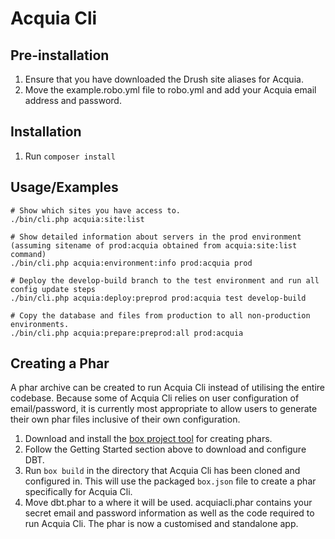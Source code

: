 # Acquia Cli

## Pre-installation
1. Ensure that you have downloaded the Drush site aliases for Acquia.
1. Move the example.robo.yml file to robo.yml and add your Acquia email address and password.

## Installation
1. Run `composer install`

## Usage/Examples
````
# Show which sites you have access to.
./bin/cli.php acquia:site:list
  
# Show detailed information about servers in the prod environment (assuming sitename of prod:acquia obtained from acquia:site:list command)
./bin/cli.php acquia:environment:info prod:acquia prod

# Deploy the develop-build branch to the test environment and run all config update steps
./bin/cli.php acquia:deploy:preprod prod:acquia test develop-build
  
# Copy the database and files from production to all non-production environments.
./bin/cli.php acquia:prepare:preprod:all prod:acquia 
````

## Creating a Phar
A phar archive can be created to run Acquia Cli instead of utilising the entire codebase. Because some of Acquia Cli relies on user configuration of email/password, it is currently most appropriate to allow users to generate their own phar files inclusive of their own configuration.

1. Download and install the [box project tool](https://github.com/box-project/box2) for creating phars.
2. Follow the Getting Started section above to download and configure DBT.
3. Run `box build` in the directory that Acquia Cli has been cloned and configured in. This will use the packaged `box.json` file to create a phar specifically for Acquia Cli.
4. Move dbt.phar to a where it will be used. acquiacli.phar contains your secret email and password information as well as the code required to run Acquia Cli. The phar is now a customised and standalone app.
